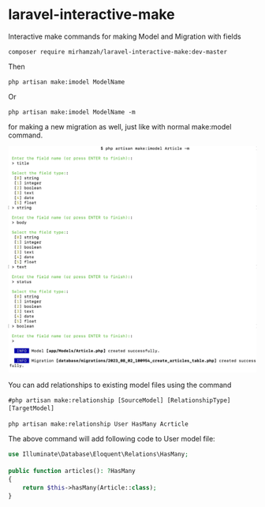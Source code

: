 # laravel-interactive-make
Interactive make commands for making Model and Migration with fields

```shell
composer require mirhamzah/laravel-interactive-make:dev-master
```
Then
```shell
php artisan make:imodel ModelName
```
Or
```shell
php artisan make:imodel ModelName -m
```
for making a new migration as well, just like with normal make:model command.

![Screenshot](images/screenshot.png)

You can add relationships to existing model files using the command
```shell
#php artisan make:relationship [SourceModel] [RelationshipType] [TargetModel]

php artisan make:relationship User HasMany Acrticle
```

The above command will add following code to User model file:

```php
use Illuminate\Database\Eloquent\Relations\HasMany;

public function articles(): ?HasMany
{
    return $this->hasMany(Article::class);
}
```
